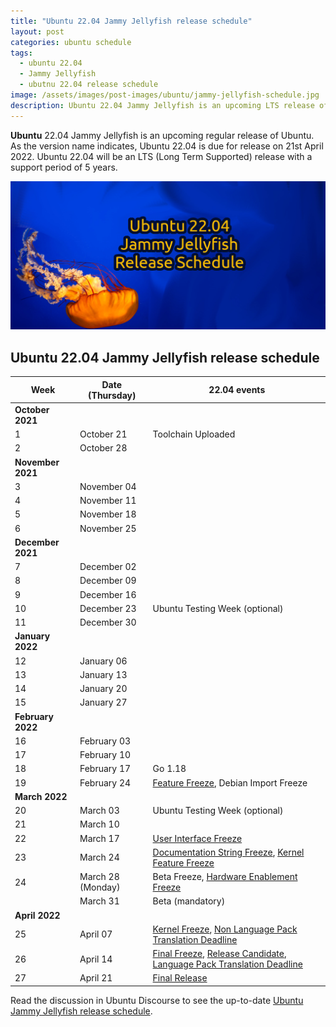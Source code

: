 ```yaml
---
title: "Ubuntu 22.04 Jammy Jellyfish release schedule"
layout: post
categories: ubuntu schedule
tags:
  - ubuntu 22.04
  - Jammy Jellyfish
  - ubutnu 22.04 release schedule
image: /assets/images/post-images/ubuntu/jammy-jellyfish-schedule.jpg
description: Ubuntu 22.04 Jammy Jellyfish is an upcoming LTS release of Ubuntu due for 21st April 2022. Release schedule of Ubuntu 22.04 Jammy Jellyfish.
---
```


**Ubuntu** 22.04 Jammy Jellyfish is an upcoming regular release of Ubuntu. As the version name indicates, Ubuntu 22.04 is due for release on 21st April 2022. Ubuntu 22.04 will be an LTS (Long Term Supported) release with a support period of 5 years.

![Ubuntu 22.04 Jammy Jellyfish schedule featured image](/assets/images/post-images/ubuntu/jammy-jellyfish-schedule.jpg)

## Ubuntu 22.04 Jammy Jellyfish release schedule
<table class="table table-bordered table-condensed">
  <thead>
    <tr>
      <th>Week</th>
      <th>Date (Thursday)</th>
      <th>22.04 events</th>
    </tr>
  </thead>
  <tbody>
    <tr>
      <td><strong>October 2021</strong></td>
      <td></td>
      <td></td>
    </tr>
    <tr>
      <td>1</td>
      <td>October 21</td>
      <td>Toolchain Uploaded</td>
    </tr>
    <tr>
      <td>2</td>
      <td>October 28</td>
      <td></td>
    </tr>
    <tr>
      <td><strong>November 2021</strong></td>
      <td></td>
      <td></td>
    </tr>
    <tr>
      <td>3</td>
      <td>November 04</td>
      <td></td>
    </tr>
    <tr>
      <td>4</td>
      <td>November 11</td>
      <td></td>
    </tr>
    <tr>
      <td>5</td>
      <td>November 18</td>
      <td></td>
    </tr>
    <tr>
      <td>6</td>
      <td>November 25</td>
      <td></td>
    </tr>
    <tr>
      <td><strong>December 2021</strong></td>
      <td></td>
      <td></td>
    </tr>
    <tr>
      <td>7</td>
      <td>December 02</td>
      <td></td>
    </tr>
    <tr>
      <td>8</td>
      <td>December 09</td>
      <td></td>
    </tr>
    <tr>
      <td>9</td>
      <td>December 16</td>
      <td></td>
    </tr>
    <tr>
      <td>10</td>
      <td>December 23</td>
      <td>Ubuntu Testing Week (optional)</td>
    </tr>
    <tr>
      <td>11</td>
      <td>December 30</td>
      <td></td>
    </tr>
    <tr>
      <td><strong>January 2022</strong></td>
      <td></td>
      <td></td>
    </tr>
    <tr>
      <td>12</td>
      <td>January 06</td>
      <td></td>
    </tr>
    <tr>
      <td>13</td>
      <td>January 13</td>
      <td></td>
    </tr>
    <tr>
      <td>14</td>
      <td>January 20</td>
      <td></td>
    </tr>
    <tr>
      <td>15</td>
      <td>January 27</td>
      <td></td>
    </tr>
    <tr>
      <td><strong>February 2022</strong></td>
      <td></td>
      <td></td>
    </tr>
    <tr>
      <td>16</td>
      <td>February 03</td>
      <td></td>
    </tr>
    <tr>
      <td>17</td>
      <td>February 10</td>
      <td></td>
    </tr>
    <tr>
      <td>18</td>
      <td>February 17</td>
      <td>Go 1.18</td>
    </tr>
    <tr>
      <td>19</td>
      <td>February 24</td>
      <td>
        <a href="https://wiki.ubuntu.com/FeatureFreeze">Feature Freeze</a>, Debian Import Freeze
      </td>
    </tr>
    <tr>
      <td><strong>March 2022</strong></td>
      <td></td>
      <td></td>
    </tr>
    <tr>
      <td>20</td>
      <td>March 03</td>
      <td>Ubuntu Testing Week (optional)</td>
    </tr>
    <tr>
      <td>21</td>
      <td>March 10</td>
      <td></td>
    </tr>
    <tr>
      <td>22</td>
      <td>March 17</td>
      <td><a href="https://wiki.ubuntu.com/UserInterfaceFreeze">User Interface Freeze</a></td>
    </tr>
    <tr>
      <td>23</td>
      <td>March 24</td>
      <td>
        <a href="https://wiki.ubuntu.com/DocumentationStringFreeze">Documentation String Freeze</a>, <a
          href="https://wiki.ubuntu.com/KernelFeatureFreeze">Kernel Feature Freeze</a>
      </td>
    </tr>
    <tr>
      <td>24</td>
      <td>March 28 (Monday)</td>
      <td>Beta Freeze, <a href="https://wiki.ubuntu.com/HardwareEnablementFreeze">Hardware Enablement Freeze</a>
      </td>
    </tr>
    <tr>
      <td>⠀</td>
      <td>March 31</td>
      <td>Beta (mandatory)</td>
    </tr>
    <tr>
      <td><strong>April 2022</strong></td>
      <td></td>
      <td></td>
    </tr>
    <tr>
      <td>25</td>
      <td>April 07</td>
      <td>
        <a href="https://wiki.ubuntu.com/KernelFreeze">Kernel Freeze</a>, <a href="https://wiki.ubuntu.com/NonLanguagePackTranslationDeadline">Non
          Language Pack Translation Deadline</a>
      </td>
    </tr>
    <tr>
      <td>26</td>
      <td>April 14</td>
      <td>
        <a href="https://wiki.ubuntu.com/FinalFreeze">Final Freeze</a>, <a
          href="https://wiki.ubuntu.com/ReleaseCandidate">Release Candidate</a>, <a
          href="https://wiki.ubuntu.com/LanguagePackTranslationDeadline">Language Pack Translation Deadline</a>
      </td>
    </tr>
    <tr>
      <td>27</td>
      <td>April 21</td>
      <td><a href="https://wiki.ubuntu.com/FinalRelease">Final Release</a></td>
    </tr>
  </tbody>
</table>

Read the discussion in Ubuntu Discourse to see the up-to-date [Ubuntu Jammy Jellyfish release schedule](https://discourse.ubuntu.com/t/jammy-jellyfish-release-schedule/23906).
